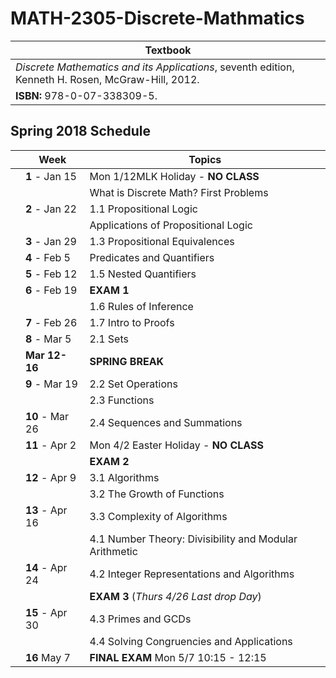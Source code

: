 # MATH-2305-Discrete-Mathmatics
| **Textbook** |
| --- |
|*Discrete Mathematics and its Applications*, seventh edition, Kenneth H. Rosen, McGraw-Hill, 2012.|
| **ISBN:** 978-0-07-338309-5.|

## Spring 2018 Schedule

| | Week | Topics |
| --- | ---| --- |
|  | **1** - Jan 15  | Mon 1/12MLK Holiday - **NO CLASS**                     |
|  |                 | What is Discrete Math? First Problems                  |
|  | **2** - Jan 22  | 1.1 Propositional Logic                                |
|  |                 |  Applications of Propositional Logic                   |
|  | **3** - Jan 29  | 1.3 Propositional Equivalences                         |
|  | **4** - Feb 5   | Predicates and Quantifiers                             |
|  | **5** - Feb 12  | 1.5 Nested Quantifiers                                 |
|  | **6** - Feb 19  | **EXAM 1**                                             |
|  |                 | 1.6 Rules of Inference                                 |
|  | **7** - Feb 26  | 1.7 Intro to Proofs                                    |
|  | **8** - Mar 5   | 2.1 Sets                                               |
|  | **Mar 12-16**   | **SPRING BREAK**                                       |
|  | **9** - Mar 19  | 2.2 Set Operations                                     |
|  |                 | 2.3 Functions                                          |
|  | **10** - Mar 26 | 2.4 Sequences and Summations                           |
|  | **11** - Apr 2  | Mon 4/2 Easter Holiday - **NO CLASS**                  |
|  |                 | **EXAM 2**                                             |
|  | **12** - Apr 9  | 3.1 Algorithms                                         |
|  |                 | 3.2 The Growth of Functions                            |
|  | **13** - Apr 16 | 3.3 Complexity of Algorithms                           |
|  |                 | 4.1 Number Theory: Divisibility and Modular Arithmetic |
|  | **14** - Apr 24 | 4.2 Integer Representations and Algorithms             |
|  |                 | **EXAM 3** (*Thurs 4/26 Last drop Day*)                |
|  | **15** - Apr 30 | 4.3 Primes and GCDs                                    |
|  |                 | 4.4 Solving Congruencies and Applications              |
|  | **16** May 7    | **FINAL EXAM** Mon 5/7 10:15 - 12:15                   |
